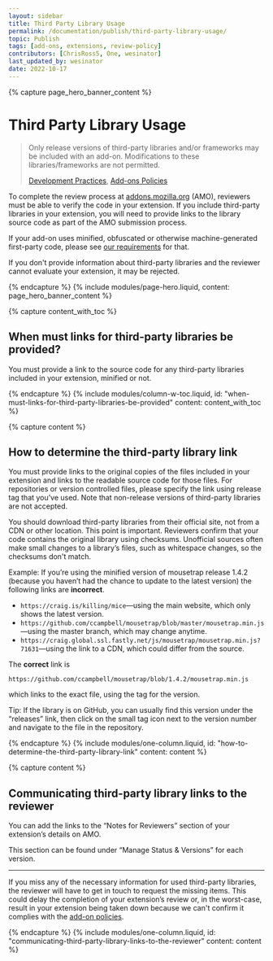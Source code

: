 ```yaml
---
layout: sidebar
title: Third Party Library Usage
permalink: /documentation/publish/third-party-library-usage/
topic: Publish
tags: [add-ons, extensions, review-policy]
contributors: [ChrisRoss5, One, wesinator]
last_updated_by: wesinator
date: 2022-10-17
---
```


<!-- Page Hero Banner -->

{% capture page_hero_banner_content %}

# Third Party Library Usage

> Only release versions of third-party libraries and/or frameworks may be included with an add-on. Modifications to these libraries/frameworks are not permitted.
>
> [Development Practices](/documentation/publish/add-on-policies/#development-practices), [Add-ons Policies](/documentation/publish/add-on-policies/)

To complete the review process at [addons.mozilla.org](https://addons.mozilla.org) (AMO), reviewers must be able to verify the code in your extension. If you include third-party libraries in your extension, you will need to provide links to the library source code as part of the AMO submission process.

If your add-on uses minified, obfuscated or otherwise machine-generated first-party code, please see [our requirements](/documentation/publish/source-code-submission/) for that.

If you don't provide information about third-party libraries and the reviewer cannot evaluate your extension, it may be rejected.

{% endcapture %}
{% include modules/page-hero.liquid,
    content: page_hero_banner_content
%}

<!-- END: Page Hero Banner -->

<!-- Content with Table of Contents Module -->

{% capture content_with_toc %}

## When must links for third-party libraries be provided?

You must provide a link to the source code for any third-party libraries included in your extension, minified or not.

{% endcapture %}
{% include modules/column-w-toc.liquid,
  id: "when-must-links-for-third-party-libraries-be-provided"
  content: content_with_toc
%}

<!-- END: Content with Table of Contents -->

<!-- Single Column Body Module -->

{% capture content %}

## How to determine the third-party library link

You must provide links to the original copies of the files included in your extension and links to the readable source code for those files. For repositories or version controlled files, please specify the link using release tag that you’ve used. Note that non-release versions of third-party libraries are not accepted.

You should download third-party libraries from their official site, not from a CDN or other location. This point is important. Reviewers confirm that your code contains the original library using checksums. Unofficial sources often make small changes to a library’s files, such as whitespace changes, so the checksums don't match.

Example: If you’re using the minified version of mousetrap release 1.4.2 (because you haven’t had the chance to update to the latest version) the following links are **incorrect**.

<!-- Not this -->

<section class="not-this">

- `https://craig.is/killing/mice`—using the main website, which only shows the latest version.
- `https://github.com/ccampbell/mousetrap/blob/master/mousetrap.min.js`—using the master branch, which may change anytime.
- `https://craig.global.ssl.fastly.net/js/mousetrap/mousetrap.min.js?71631`—using the link to a CDN, which could differ from the source.

</section>

The **correct** link is

<!-- END: Not this -->

<!-- Do this -->

<section class="do-this">

`https://github.com/ccampbell/mousetrap/blob/1.4.2/mousetrap.min.js`

</section>

<!-- END: Do this -->

which links to the exact file, using the tag for the version.

Tip: If the library is on GitHub, you can usually find this version under the “releases” link, then click on the small tag icon next to the version number and navigate to the file in the repository.

{% endcapture %}
{% include modules/one-column.liquid,
  id: "how-to-determine-the-third-party-library-link"
  content: content
%}

{% capture content %}

## Communicating third-party library links to the reviewer

You can add the links to the “Notes for Reviewers” section of your extension’s details on AMO.

This section can be found under “Manage Status & Versions” for each version.

---

If you miss any of the necessary information for used third-party libraries, the reviewer will have to get in touch to request the missing items. This could delay the completion of your extension’s review or, in the worst-case, result in your extension being taken down because we can't confirm it complies with the [add-on policies](/documentation/publish/add-on-policies).

{% endcapture %}
{% include modules/one-column.liquid,
  id: "communicating-third-party-library-links-to-the-reviewer"
  content: content
%}



